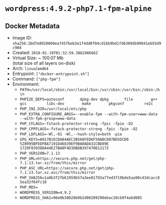 # `wordpress:4.9.2-php7.1-fpm-alpine`

## Docker Metadata

- Image ID: `sha256:2bd7e8920860ea745fbeb3e1f4dd0f04cd1bb9bd1fd6389db99041eb55d9c904`
- Created: `2018-01-19T01:32:59.388298666Z`
- Virtual Size: ~ 100.07 Mb  
  (total size of all layers on-disk)
- Arch: `linux`/`amd64`
- Entrypoint: `["docker-entrypoint.sh"]`
- Command: `["php-fpm"]`
- Environment:
  - `PATH=/usr/local/sbin:/usr/local/bin:/usr/sbin:/usr/bin:/sbin:/bin`
  - `PHPIZE_DEPS=autoconf 		dpkg-dev dpkg 		file 		g++ 		gcc 		libc-dev 		make 		pkgconf 		re2c`
  - `PHP_INI_DIR=/usr/local/etc/php`
  - `PHP_EXTRA_CONFIGURE_ARGS=--enable-fpm --with-fpm-user=www-data --with-fpm-group=www-data`
  - `PHP_CFLAGS=-fstack-protector-strong -fpic -fpie -O2`
  - `PHP_CPPFLAGS=-fstack-protector-strong -fpic -fpie -O2`
  - `PHP_LDFLAGS=-Wl,-O1 -Wl,--hash-style=both -pie`
  - `GPG_KEYS=A917B1ECDA84AEC2B568FED6F50ABC807BD5DCD0 528995BFEDFBA7191D46839EF9BA0ADA31CBD89E 1729F83938DA44E27BA0F4D3DBDB397470D12172`
  - `PHP_VERSION=7.1.13`
  - `PHP_URL=https://secure.php.net/get/php-7.1.13.tar.xz/from/this/mirror`
  - `PHP_ASC_URL=https://secure.php.net/get/php-7.1.13.tar.xz.asc/from/this/mirror`
  - `PHP_SHA256=1a0b3f2fb61959b57a3ee01793a77ed3f19bde5aa90c43dcacc85ea32f64fc10`
  - `PHP_MD5=`
  - `WORDPRESS_VERSION=4.9.2`
  - `WORDPRESS_SHA1=96e0b38028b0b2d00209290ebac20cb9f4a6d085`
